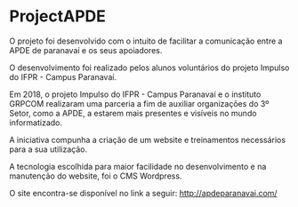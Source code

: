 # ProjectAPDE
O projeto foi desenvolvido com o intuito de facilitar a comunicação entre a APDE de paranavaí e os seus apoiadores.

O desenvolvimento foi realizado pelos alunos voluntários do projeto Impulso do IFPR - Campus Paranavaí.

Em 2018, o projeto Impulso do IFPR - Campus Paranavaí e o instituto GRPCOM realizaram uma parceria a fim de auxiliar organizações do 3º Setor, como a APDE, a estarem mais presentes e visíveis no mundo informatizado.

A iniciativa compunha a criação de um website e treinamentos necessários para a sua utilização.

A tecnologia escolhida para maior facilidade no desenvolvimento e na manutenção do website, foi o CMS Wordpress.

O site encontra-se disponível no link a seguir:
http://apdeparanavai.com/

